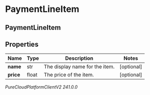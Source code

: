 # PaymentLineItem

## PaymentLineItem

## Properties

|Name | Type | Description | Notes|
|------------ | ------------- | ------------- | -------------|
| **name** | str | The display name for the item. | [optional] |
| **price** | float | The price of the item. | [optional] |



_PureCloudPlatformClientV2 241.0.0_
